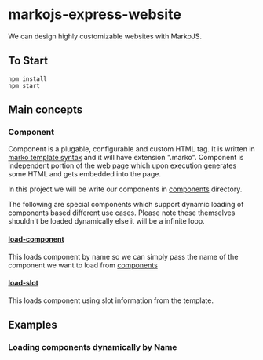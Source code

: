 # markojs-express-website
We can design highly customizable websites with MarkoJS.
## To Start
```
npm install
npm start
```
## Main concepts
### Component
Component is a plugable, configurable and custom HTML tag. It is written in [marko template syntax](https://markojs.com/docs/syntax/) and it will have extension ".marko". Component is independent portion of the web page which upon execution generates some HTML and gets embedded into the page.

In this project we will be write our components in [components](https://github.com/tensult/markojs-express-website/blob/master/src/components) directory.

The following are special components which support dynamic loading of components based different use cases. Please note these themselves shouldn't be loaded dynamically else it will be a infinite loop.
#### [load-component](https://github.com/tensult/markojs-express-website/blob/master/src/components/load-component/index.js)
This loads component by name so we can simply pass the name of the component we want to load from [components](https://github.com/tensult/markojs-express-website/blob/master/src/components/index.js)
#### [load-slot](https://github.com/tensult/markojs-express-website/blob/master/src/components/load-slot/index.js)
This loads component using slot information from the template.
## Examples
### Loading components dynamically by Name



